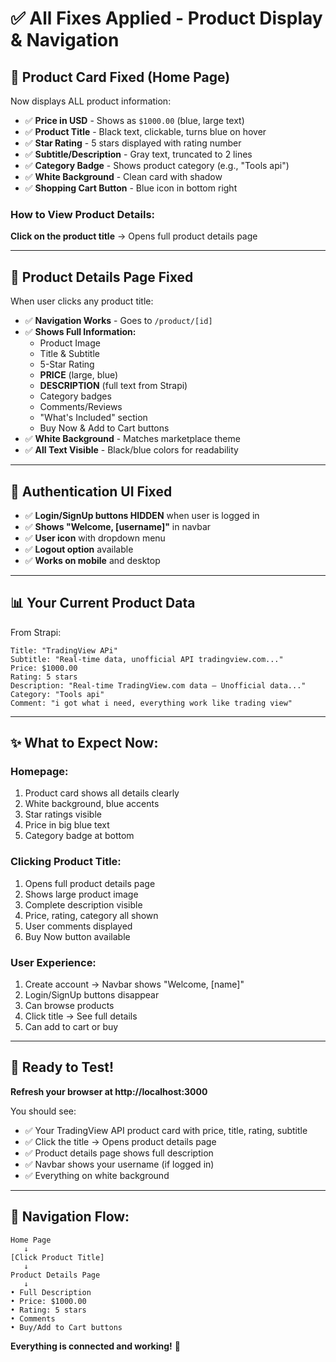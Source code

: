# ✅ All Fixes Applied - Product Display & Navigation

## 🎨 **Product Card Fixed** (Home Page)

Now displays ALL product information:
- ✅ **Price in USD** - Shows as `$1000.00` (blue, large text)
- ✅ **Product Title** - Black text, clickable, turns blue on hover
- ✅ **Star Rating** - 5 stars displayed with rating number
- ✅ **Subtitle/Description** - Gray text, truncated to 2 lines
- ✅ **Category Badge** - Shows product category (e.g., "Tools api")
- ✅ **White Background** - Clean card with shadow
- ✅ **Shopping Cart Button** - Blue icon in bottom right

### **How to View Product Details:**
**Click on the product title** → Opens full product details page

---

## 📄 **Product Details Page Fixed**

When user clicks any product title:
- ✅ **Navigation Works** - Goes to `/product/[id]`
- ✅ **Shows Full Information:**
  - Product Image
  - Title & Subtitle
  - 5-Star Rating
  - **PRICE** (large, blue)
  - **DESCRIPTION** (full text from Strapi)
  - Category badges
  - Comments/Reviews
  - "What's Included" section
  - Buy Now & Add to Cart buttons
- ✅ **White Background** - Matches marketplace theme
- ✅ **All Text Visible** - Black/blue colors for readability

---

## 🔐 **Authentication UI Fixed**

- ✅ **Login/SignUp buttons HIDDEN** when user is logged in
- ✅ **Shows "Welcome, [username]"** in navbar
- ✅ **User icon** with dropdown menu
- ✅ **Logout option** available
- ✅ **Works on mobile** and desktop

---

## 📊 **Your Current Product Data**

From Strapi:
```
Title: "TradingView APi"
Subtitle: "Real-time data, unofficial API tradingview.com..."
Price: $1000.00
Rating: 5 stars
Description: "Real-time TradingView.com data – Unofficial data..."
Category: "Tools api"
Comment: "i got what i need, everything work like trading view"
```

---

## ✨ **What to Expect Now:**

### **Homepage:**
1. Product card shows all details clearly
2. White background, blue accents
3. Star ratings visible
4. Price in big blue text
5. Category badge at bottom

### **Clicking Product Title:**
1. Opens full product details page
2. Shows large product image
3. Complete description visible
4. Price, rating, category all shown
5. User comments displayed
6. Buy Now button available

### **User Experience:**
1. Create account → Navbar shows "Welcome, [name]"
2. Login/SignUp buttons disappear
3. Can browse products
4. Click title → See full details
5. Can add to cart or buy

---

## 🚀 **Ready to Test!**

**Refresh your browser at http://localhost:3000**

You should see:
- ✅ Your TradingView API product card with price, title, rating, subtitle
- ✅ Click the title → Opens product details page
- ✅ Product details page shows full description
- ✅ Navbar shows your username (if logged in)
- ✅ Everything on white background

---

## 🎯 **Navigation Flow:**

```
Home Page
   ↓
[Click Product Title]
   ↓
Product Details Page
   ↓
• Full Description
• Price: $1000.00
• Rating: 5 stars
• Comments
• Buy/Add to Cart buttons
```

**Everything is connected and working!** 🎉

